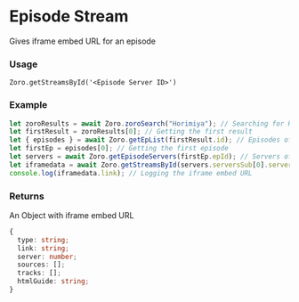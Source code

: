 # Episode Stream

Gives iframe embed URL for an episode

### Usage

`Zoro.getStreamsById('<Episode Server ID>')`

### Example

```ts
let zoroResults = await Zoro.zoroSearch("Horimiya"); // Searching for Horimiya
let firstResult = zoroResults[0]; // Getting the first result
let { episodes } = await Zoro.getEpList(firstResult.id); // Episodes of the first result
let firstEp = episodes[0]; // Getting the first episode
let servers = await Zoro.getEpisodeServers(firstEp.epId); // Servers of the first episode
let iframedata = await Zoro.getStreamsById(servers.serversSub[0].serverId); // Getting the iframe embed URL
console.log(iframedata.link); // Logging the iframe embed URL
```

### Returns

An Object with iframe embed URL

```ts
{
  type: string;
  link: string;
  server: number;
  sources: [];
  tracks: [];
  htmlGuide: string;
}
```
